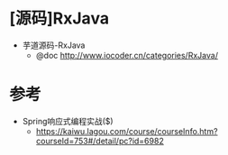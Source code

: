 # [源码]RxJava

- 芋道源码-RxJava
  - @doc http://www.iocoder.cn/categories/RxJava/

# 参考

- Spring响应式编程实战($)
  - https://kaiwu.lagou.com/course/courseInfo.htm?courseId=753#/detail/pc?id=6982